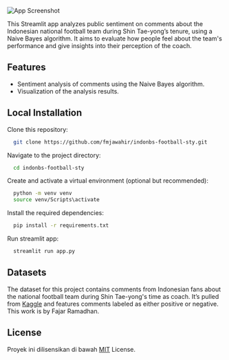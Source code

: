 ![App Screenshot](https://blogger.googleusercontent.com/img/b/R29vZ2xl/AVvXsEjCf0eXZ8ieW20or45rwqnhKafHLa9bkTT0Cfh5CDI0-f57u9V04VUcOTLxCCvzMBRjeXOvoNw-qoPdPQI6SNZ0rCA4YimLQqsMWrfT2gzcg8k91_K8NLxXTr2MzCJT47eD6Jniy7K8RvHAb_ThfLFVPl0dqwcLTzak2EOYX4WZ89Ymwzc12aY6msogOhpn/s1239/Screenshot%202024-07-25%20213909.png)

This Streamlit app analyzes public sentiment on comments about the Indonesian national football team during Shin Tae-yong’s tenure, using a Naive Bayes algorithm. It aims to evaluate how people feel about the team's performance and give insights into their perception of the coach.

## Features

- Sentiment analysis of comments using the Naive Bayes algorithm.
- Visualization of the analysis results.

## Local Installation

Clone this repository:

```bash
  git clone https://github.com/fmjawahir/indonbs-football-sty.git
```

Navigate to the project directory:

```bash
  cd indonbs-football-sty
```

Create and activate a virtual environment (optional but recommended):

```bash
  python -m venv venv
  source venv/Scripts\activate
```

Install the required dependencies:

```bash
  pip install -r requirements.txt
```

Run streamlit app:

```bash
  streamlit run app.py
```

## Datasets

The dataset for this project contains comments from Indonesian fans about the national football team during Shin Tae-yong's time as coach. It’s pulled from [Kaggle](https://www.kaggle.com/datasets/pajarbebek/analisis-sentimen-timnas-sepakbola-di-era-sty) and features comments labeled as either positive or negative. This work is by Fajar Ramadhan.

## License

Proyek ini dilisensikan di bawah [MIT](https://choosealicense.com/licenses/mit/) License.

